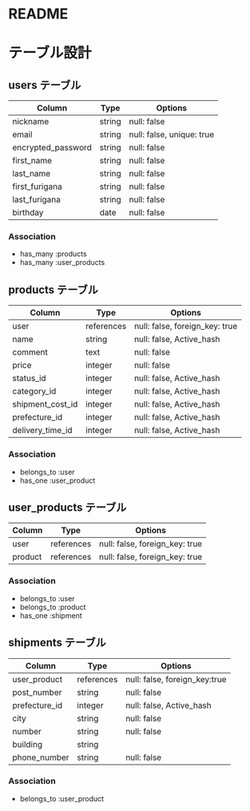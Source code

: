 # README
# テーブル設計

## users テーブル

| Column             | Type   | Options                   |
| ------------------ | ------ | ------------------------- |
| nickname           | string | null: false               |
| email              | string | null: false, unique: true |
| encrypted_password | string | null: false               |
| first_name         | string | null: false               |
| last_name          | string | null: false               |
| first_furigana     | string | null: false               |
| last_furigana      | string | null: false               |
| birthday           | date   | null: false               |

### Association

- has_many :products
- has_many :user_products

## products テーブル

| Column           | Type       | Options                        |
| ---------------- | ---------- | ------------------------------ |
| user             | references | null: false, foreign_key: true |
| name             | string     | null: false, Active_hash       |
| comment          | text       | null: false                    |
| price            | integer    | null: false                    |
| status_id        | integer    | null: false, Active_hash       |
| category_id      | integer    | null: false, Active_hash       |
| shipment_cost_id | integer    | null: false, Active_hash       |
| prefecture_id    | integer    | null: false, Active_hash       |
| delivery_time_id | integer    | null: false, Active_hash       |

### Association

- belongs_to :user
- has_one    :user_product

## user_products テーブル

| Column          | Type       | Options                        |
| --------------- | ---------- | ------------------------------ |
| user            | references | null: false, foreign_key: true |
| product         | references | null: false, foreign_key: true |

### Association

- belongs_to :user
- belongs_to :product
- has_one    :shipment


## shipments テーブル

| Column           | Type       | Options                        |
| ---------------- | ---------- | ------------------------------ |
| user_product     | references | null: false, foreign_key:true  |
| post_number      | string     | null: false                    |
| prefecture_id    | integer    | null: false, Active_hash       |
| city             | string     | null: false                    |
| number           | string     | null: false                    |
| building         | string     |                                |
| phone_number     | string     | null: false                    |

### Association

- belongs_to :user_product